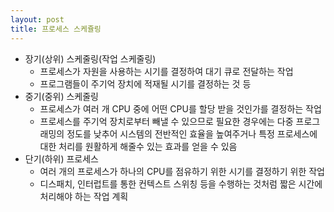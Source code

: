 ```yaml
---
layout: post
title: 프로세스 스케쥴링
---
```


* 장기(상위) 스케줄링(작업 스케줄링)
  * 프로세스가 자원을 사용하는 시기를 결정하여 대기 큐로 전달하는 작업
  * 프로그램들이 주기억 장치에 적재될 시기를 결정하는 것 등
* 중기(중위) 스케줄링
  * 프로세스가 여러 개 CPU 중에 어떤 CPU를 할당 받을 것인가를 결정하는 작업
  * 프로세스를 주기억 장치로부터 빼낼 수 있으므로 필요한 경우에는 다중 프로그래밍의 정도를 낮추어 시스템의 전반적인 효율을 높여주거나 특정 프로세스에 대한 처리를 원활하게 해줄수 있는 효과를 얻을 수 있음
* 단기(하위) 프로세스
  * 여러 개의 프로세스가 하나의 CPU를 점유하기 위한 시기를 결정하기 위한 작업
  * 디스패치, 인터럽트를 통한 컨텍스트 스위칭 등을 수행하는 것처럼 짧은 시간에 처리해야 하는 작업 계획 
